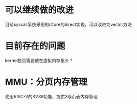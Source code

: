 # 可以继续做的改进
目前syscall系统采用的rCore的direct实现。可以改进为vector方法

# 目前存在的问题
kernel是否需要放在虚拟内存里头？

# MMU：分页内存管理
使用RISC-V的SV39功能，提供3级页表内存管理